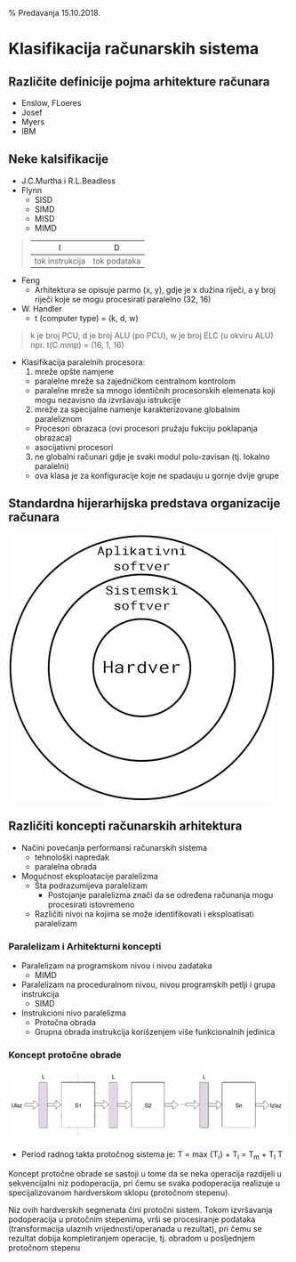 % Predavanja 15.10.2018.

# Klasifikacija računarskih sistema

## Različite definicije pojma arhitekture računara

- Enslow, FLoeres
- Josef
- Myers
- IBM

## Neke kalsifikacije

- J.C.Murtha i R.L.Beadless
- Flynn
  * SISD
  * SIMD
  * MISD
  * MIMD

> |I|D|  
> |:---:|:---:|  
> |tok instrukcija|tok podataka|  

- Feng
  * Arhitektura se opisuje parmo (x, y), gdje je x dužina riječi, a y broj riječi koje se mogu procesirati paralelno (32, 16)
- W. Handler
  * t (computer type) = (k, d, w)
> k je broj PCU, d je broj ALU (po PCU), w je broj ELC (u okviru ALU)  
> npr. t(C.mmp) = (16, 1, 16)

- Klasifikacija paralelnih procesora:
  1. mreže opšte namjene
    * paralelne mreže sa zajedničkom centralnom kontrolom
    * paralelne mreže sa mnogo identičnih procesorskih elemenata koji mogu nezavisno da izvršavaju istrukcije
  2. mreže za specijalne namenje karakterizovane globalnim paraleliznom
    * Procesori obrazaca (ovi procesori pružaju fukciju poklapanja obrazaca)
    * asocijativni procesori
  3. ne globalni računari gdje je svaki modul polu-zavisan (tj. lokalno paralelni)
    - ova klasa je za konfiguracije koje ne spadauju u gornje dvije grupe

## Standardna hijerarhijska predstava organizacije računara

![Predstava](https://github.com/Milos5/fax/blob/master/arhitekture/predavanja/slike/Slika_02.JPG "Standardna predstava")

## Različiti koncepti računarskih arhitektura

- Načini povećanja performansi računarskih sistema
  * tehnološki napredak
  * paralelna obrada
- Mogućnost eksploatacije paralelizma
  * Šta podrazumijeva paralelizam
    - Postojanje paralelizma znači da se određena računanja mogu procesirati istovremeno
  * Različiti nivoi na kojima se može identifikovati i eksploatisati paralelizam

### Paralelizam i Arhitekturni koncepti

- Paralelizam na programskom nivou i nivou zadataka
  * MIMD
- Paralelizam na proceduralnom nivou, nivou programskih petlji i grupa instrukcija
  * SIMD
- Instrukcioni nivo paralelizma
  * Protočna obrada
  * Grupna obrada instrukcija korišzenjem više funkcionalnih jedinica

### Koncept protočne obrade

![Koncept protočne obrade](https://github.com/Milos5/fax/blob/master/arhitekture/predavanja/slike/Slika_03.jpg "Koncept protočne obrade")

* Period radnog takta protočnog sistema je:
  T = max {T<sub>i</sub>} + T<sub>l</sub> = T<sub>m</sub> + T<sub>l</sub>
  T<sub>

Koncept protočne obrade se sastoji u tome da se neka operacija razdijeli u sekvencijalni niz podoperacija, pri čemu se svaka podoperacija realizuje u specijalizovanom hardverskom sklopu (protočnom stepenu).

Niz ovih hardverskih segmenata čini protočni sistem. Tokom izvršavanja podoperacija u protočnim stepenima, vrši se procesiranje podataka (transformacija ulaznih vrijednosti/operanada u rezultat), pri čemu se rezultat dobija kompletiranjem operacije, tj. obradom u posljednjem protočnom stepenu
